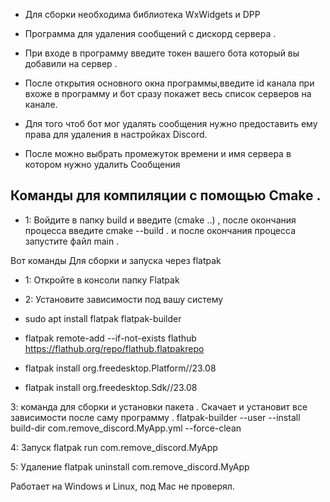 - Для сборки необходима библиотека WxWidgets и  DPP
- Программа для удаления сообщений с дискорд сервера .

- При входе в программу введите токен вашего бота который вы добавили на сервер .

- После открытия основного окна программы,введите id канала при вхоже в программу и бот сразу покажет весь список серверов на канале. 

- Для того чтоб бот мог удалять сообщения нужно предоставить ему права для удаления в настройках Discord.

- После можно выбрать промежуток времени и имя сервера в котором нужно удалить Сообщения

Команды для компиляции с помощью Cmake .
-
- 1: Войдите в папку build  и введите (cmake ..) , после окончания процесса введите cmake --build . и после окончания процесса  запустите файл main .

Вот команды Для сборки и запуска через flatpak

- 1: Откройте в консоли папку Flatpak

- 2: Установите зависимости под вашу систему
- sudo apt install flatpak flatpak-builder
- flatpak remote-add --if-not-exists flathub https://flathub.org/repo/flathub.flatpakrepo
- flatpak install org.freedesktop.Platform//23.08
- flatpak install org.freedesktop.Sdk//23.08

3: команда для сборки и установки пакета . Скачает и установит все зависимости после саму программу . 
flatpak-builder --user --install build-dir com.remove_discord.MyApp.yml --force-clean

4: Запуск
flatpak run com.remove_discord.MyApp

5: Удаление
flatpak uninstall  com.remove_discord.MyApp

Работает на Windows и Linux, под Mac не проверял.
